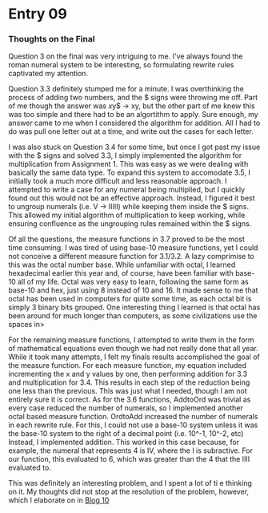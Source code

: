 # Entry 09


### Thoughts on the Final

Question 3 on the final was very intriguing to me.
I've always found the roman numeral system to be interesting, so formulating rewrite rules captivated my attention.

Question 3.3 definitely stumped me for a minute. I was overthinking the process of adding two numbers, and the $ signs were throwing me off.
Part of me though the answer was $x$y$ -> xy, but the other part of me knew this was too simple and there had to be an algortithm to apply.
Sure enough, my answer came to me when I considered the algorithm for addition. All I had to do was pull one letter out at a time, and write out the cases for each letter.

I was also stuck on Question 3.4 for some time, but once I got past my issue with the $ signs and solved 3.3, I simply implemented the algorithm for multiplication from Assignment 1.
This was easy as we were dealing with basically the same data type. To expand this system to accomodate 3.5, I initially took a much more difficult and less reasonable approach.
I attempted to write a case for any numeral being multiplied, but I quickly found out this would not be an effective approach.
Instead, I figured it best to ungroup numerals (i.e. V -> IIIII) while keeping them inside the $ signs.
This allowed my initial algorithm of multiplication to keep working, while ensuring confluence as the ungrouping rules remained within the $ signs.

Of all the questions, the measure functions in 3.7 proved to be the most time consuming.
I was tired of using base-10 measure functions, yet I could not conceive a different measure function for 3.1/3.2.
A lazy comprimise to this was the octal number base.
While unfamiliar with octal, I learned hexadecimal earlier this year and, of course, have been familiar with base-10 all of my life.
Octal was very easy to learn, following the same form as base-10 and hex, just using 8 instead of 10 and 16.
It made sense to me that octal has been used in computers for quite some time, as each octal bit is simply 3 binary bits grouped.
One interesting thing I learned is that octal has been around for much longer than computers, as some civilizations use the spaces in>

For the remaining measure functions, I attempted to write them in the form of mathematical equations even though we had not really done that all year.
While it took many attempts, I felt my finals results accomplished the goal of the measure function.
For each measure function, my equation included incrementing the x and y values by one, then performing addition for 3.3 and multiplication for 3.4.
This results in each step of the reduction being one less than the previous. This was just what I needed, though I am not entirely sure it is correct.
As for the 3.6 functions, AddtoOrd was trivial as every case reduced the number of numerals, so I implemented another octal based measure function.
OrdtoAdd increased the number of numerals in each rewrite rule. For this, I could not use a base-10 system unless it was the base-10 system to the right of a decimal point (i.e. 10^-1, 10^-2, etc)
Instead, I implemented addition. This worked in this case because, for example, the numeral that represents 4 is IV, where the I is subractive. For our function, this evaluated to 6, which was greater than the 4 that the IIII evaluated to.

This was definitely an interesting problem, and I spent a lot of ti e thinking on it. 
My thoughts did not stop at the resolution of the problem, however, which I elaborate on in [Blog 10](https://github.com/vzcaffaro/354_Blog/blob/master/Entry_10.md)<br>


